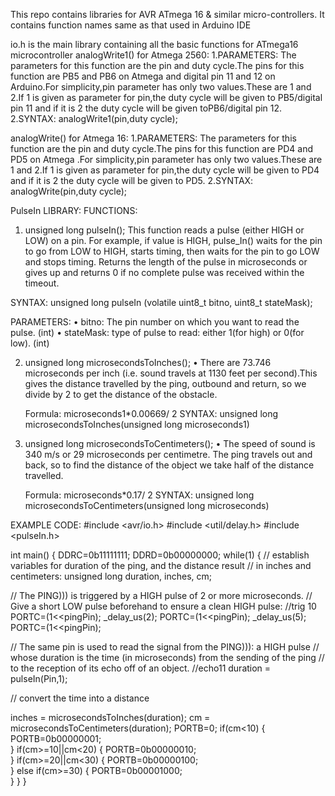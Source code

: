 This repo contains libraries for AVR ATmega 16 & similar micro-controllers.
It contains function names same as that used in Arduino IDE

io.h is the main library containing all the basic functions for ATmega16 microcontroller
analogWrite1() for Atmega 2560:
1.PARAMETERS:
The parameters for this function are the pin and duty cycle.The pins for this function are PB5 and PB6 on Atmega and digital pin 11 and 12 on Arduino.For simplicity,pin parameter has only two values.These are 1 and 2.If 1 is given as parameter for pin,the duty cycle will be given to PB5/digital pin 11 and if it is 2 the duty cycle will be given toPB6/digital pin 12.
2.SYNTAX:
analogWrite1(pin,duty cycle);


analogWrite() for Atmega 16:
1.PARAMETERS:
The parameters for this function are the pin and duty cycle.The pins for this function are PD4 and PD5 on Atmega .For simplicity,pin parameter has only two values.These are 1 and 2.If 1 is given as parameter for pin,the duty cycle will be given to PD4 and if it is 2 the duty cycle will be given to PD5.
2.SYNTAX:
analogWrite(pin,duty cycle);




PulseIn LIBRARY:
FUNCTIONS:
1.	unsigned long pulseIn();
  	This function reads a pulse (either HIGH or LOW) on a pin. For example, if value is HIGH, pulse_In() waits for the pin to go from LOW to HIGH, starts timing, then waits for the pin to go LOW and stops timing. Returns the length of the pulse in microseconds or gives up and returns 0 if no complete pulse was received within the timeout.

SYNTAX:
       		unsigned long pulseIn (volatile uint8_t bitno, uint8_t stateMask);

PARAMETERS:
•	bitno: The pin number on which you want to read the pulse. (int)
•	stateMask: type of pulse to read: either 1(for high) or 0(for low). (int)

2.	unsigned long microsecondsToInches();
•	There are 73.746 microseconds per inch (i.e. sound travels at 1130 feet per second).This gives the distance travelled by the ping, outbound and return, so we divide by 2 to get the distance of the obstacle.
     
     Formula: microseconds1*0.00669/ 2
     SYNTAX:
     unsigned long microsecondsToInches(unsigned long microseconds1)



3.	unsigned long microsecondsToCentimeters();
•	The speed of sound is 340 m/s or 29 microseconds per centimetre. The ping travels out and back, so to find the distance of the object we take half of the distance travelled.

      Formula: microseconds*0.17/ 2
      SYNTAX:
      unsigned long microsecondsToCentimeters(unsigned long microseconds)






EXAMPLE CODE:
#include <avr/io.h>
#include <util/delay.h>
#include <pulseIn.h>


int main()
{
DDRC=0b11111111;
DDRD=0b00000000;
while(1) {
  // establish variables for duration of the ping, and the distance result
  // in inches and centimeters:
  unsigned long duration, inches, cm;

  // The PING))) is triggered by a HIGH pulse of 2 or more microseconds.
  // Give a short LOW pulse beforehand to ensure a clean HIGH pulse:
  //trig 10
  PORTC=(1<<pingPin);
  _delay_us(2);
  PORTC=(1<<pingPin);
  _delay_us(5);
 PORTC=(1<<pingPin);

  // The same pin is used to read the signal from the PING))): a HIGH pulse
  // whose duration is the time (in microseconds) from the sending of the ping
  // to the reception of its echo off of an object.
  //echo11
  duration = pulseIn(Pin,1);

  // convert the time into a distance
  
  inches = microsecondsToInches(duration);
  cm = microsecondsToCentimeters(duration);
  PORTB=0;
  if(cm<10)
  {
	  PORTB=0b00000001;	  
  }
  if(cm>=10||cm<20)
  {
	  PORTB=0b00000010;	  
  }
  if(cm>=20||cm<30)
  {
	  PORTB=0b00000100;	  
  }
  else if(cm>=30)
  {
	  PORTB=0b00001000;	  
  }
}
}

